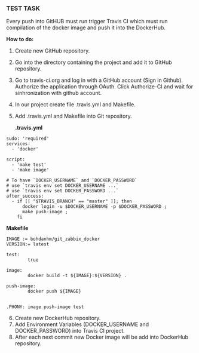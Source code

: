 ### TEST TASK

Every push into GitHUB must  run trigger Travis CI which must run compilation of the docker image  and push it into the DockerHub.

**How to do:**

1. Create new GitHub repository.
2. Go into the directory containing the project and add it to GitHub repository. 
3. Go to travis-ci.org and log in with a GitHub account (Sign in Github). Authorize the application through OAuth. Click Authorize-CI and wait for sinhronization with github account.
4. In our project create file .travis.yml and Makefile.
5. Add .travis.yml and Makefile into Git repository.
   
   **.travis.yml**
```   
sudo: 'required'
services:
  - 'docker'

script:
  - 'make test'
  - 'make image'

# To have `DOCKER_USERNAME` and `DOCKER_PASSWORD`
# use `travis env set DOCKER_USERNAME ...`
# use `travis env set DOCKER_PASSWORD ...`
after_success:
  - if [[ "$TRAVIS_BRANCH" == "master" ]]; then
      docker login -u $DOCKER_USERNAME -p $DOCKER_PASSWORD ;
      make push-image ;
    fi
```

   **Makefile**

```
IMAGE := bohdanhm/git_zabbix_docker
VERSION:= latest

test:
        true

image:
        docker build -t ${IMAGE}:${VERSION} .

push-image:
        docker push ${IMAGE}


.PHONY: image push-image test

```

6. Create new DockerHub repository.
7. Add Environment Variables (DOCKER_USERNAME and DOCKER_PASSWORD) into Travis CI project.
8. After each next commit new Docker image will be add into DockerHub repository.

